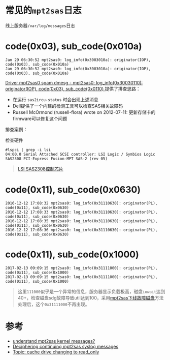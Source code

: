 # 常见的`mpt2sas`日志

线上服务器`/var/log/messages`日志

# code(0x03), sub_code(0x010a)

```
Jan 29 06:30:52 mpt2sas0: log_info(0x3003010a): originator(IOP), code(0x03), sub_code(0x010a)
Jan 29 06:30:52 mpt2sas0: log_info(0x3003010a): originator(IOP), code(0x03), sub_code(0x010a)
```

[Driver mpt2sas0 spam dmesg - mpt2sas0: log_info(0x30030110): originator(IOP), code(0x03), sub_code(0x0110) ](https://bugs.launchpad.net/ubuntu/+source/linux/+bug/844555) 提供了排查思路：

* 在运行 `sas2ircu-status` 时会出现上述消息
* Dell提供了一个内建的检测工具可以检查SAS相关故障码
* Russell McOrmond (russell-flora) wrote on 2012-07-11: 更新存储卡的firmware可以修复这个问题

排查案例：

检查硬件

```
#lspci | grep -i lsi
04:00.0 Serial Attached SCSI controller: LSI Logic / Symbios Logic SAS2308 PCI-Express Fusion-MPT SAS-2 (rev 05)
```

> [LSI SAS2308控制芯片](lsisas2308)

# code(0x11), sub_code(0x0630)

```
2016-12-12 17:08:32	mpt2sas0: log_info(0x31110630): originator(PL), code(0x11), sub_code(0x0630)
2016-12-12 17:08:33	mpt2sas0: log_info(0x31110630): originator(PL), code(0x11), sub_code(0x0630)
2016-12-12 17:08:35	mpt2sas0: log_info(0x31110630): originator(PL), code(0x11), sub_code(0x0630)
2016-12-12 17:08:36	mpt2sas0: log_info(0x31110630): originator(PL), code(0x11), sub_code(0x0630)
```

# code(0x11), sub_code(0x1000)

```
2017-02-13 09:09:15	mpt2sas0: log_info(0x31111000): originator(PL), code(0x11), sub_code(0x1000)
2017-02-13 09:09:15	mpt2sas0: log_info(0x31111000): originator(PL), code(0x11), sub_code(0x1000)
```

> 这里`111000`似乎是一个异常的信息，服务器显示负载极高，磁盘`iowait`达到40+，检查磁盘sdg故障导致util达到100，采用[mpt2sas下线故障磁盘](mpt2sas_offline_fail_disk)方法处理后，这个`0x31111000`不再出现。

# 参考

* [understand mpt2sas kernel messages? ](https://hardforum.com/threads/understand-mpt2sas-kernel-messages.1828901/)
* [Deciphering continuing mpt2sas syslog messages](https://serverfault.com/questions/407703/deciphering-continuing-mpt2sas-syslog-messages)
* [Topic: cache drive changing to read_only](https://lime-technology.com/forum/index.php?topic=51476.0)